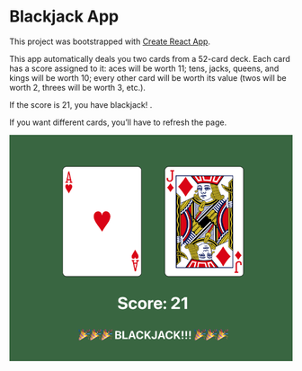 # Blackjack App

This project was bootstrapped with [Create React App](https://github.com/facebook/create-react-app).

This app automatically deals you two cards from a 52-card deck. Each card has a score assigned to it: aces will be worth 11; tens, jacks, queens, and kings will be worth 10; every other card will be worth its value (twos will be worth 2, threes will be worth 3, etc.).  

If the score is 21, you have blackjack!  .

If you want different cards, you’ll have to refresh the page.

![](./public/screen-shot.png) 
